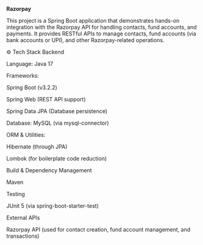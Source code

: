 **Razorpay**


This project is a Spring Boot application that demonstrates hands-on integration with the Razorpay API for handling contacts, fund accounts, and payments. It provides RESTful APIs to manage contacts, fund accounts (via bank accounts or UPI), and other Razorpay-related operations.

⚙️ Tech Stack
Backend

Language: Java 17

Frameworks:

Spring Boot (v3.2.2)

Spring Web (REST API support)

Spring Data JPA (Database persistence)

Database: MySQL (via mysql-connector)

ORM & Utilities:

Hibernate (through JPA)

Lombok (for boilerplate code reduction)

Build & Dependency Management

Maven

Testing

JUnit 5 (via spring-boot-starter-test)

External APIs

Razorpay API (used for contact creation, fund account management, and transactions)
